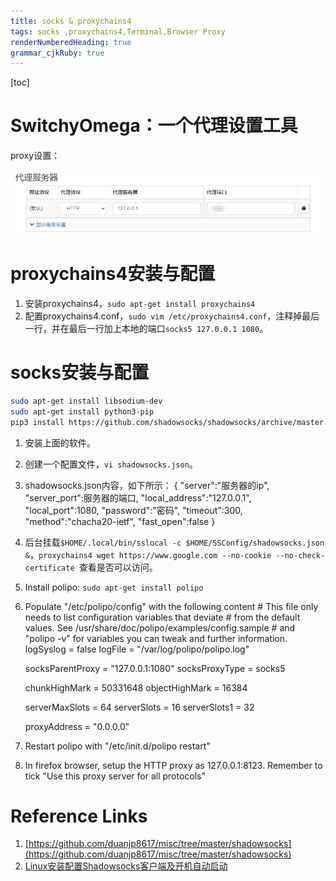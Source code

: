 ```yaml
---
title: socks & proxychains4 
tags: socks ,proxychains4,Terminal,Browser Proxy
renderNumberedHeading: true
grammar_cjkRuby: true
---
```

[toc]
# SwitchyOmega：一个代理设置工具
proxy设置：

![代理端口查看软件](./images/1642933344212.png)

# proxychains4安装与配置
1. 安装proxychains4，`sudo apt-get install proxychains4`
2. 配置proxychains4.conf，`sudo vim /etc/proxychains4.conf`，注释掉最后一行，并在最后一行加上本地的端口`socks5 127.0.0.1 1080`。
# socks安装与配置
``` bash
sudo apt-get install libsodium-dev
sudo apt-get install python3-pip
pip3 install https://github.com/shadowsocks/shadowsocks/archive/master.zip -U
```
1. 安装上面的软件。
2. 创建一个配置文件，`vi shadowsocks.json`。
3. shadowsocks.json内容，如下所示：
	{
    "server":"服务器的ip",
    "server_port":服务器的端口,
    "local_address":"127.0.0.1",
    "local_port":1080,
    "password":"密码",
    "timeout":300,
    "method":"chacha20-ietf",
    "fast_open":false
	}
4. 后台挂载`$HOME/.local/bin/sslocal -c $HOME/SSConfig/shadowsocks.json &`，`proxychains4 wget https://www.google.com --no-cookie --no-check-certificate `查看是否可以访问。
 
5.  Install polipo: `sudo apt-get install polipo`
6.  Populate "/etc/polipo/config" with the following content
	\# This file only needs to list configuration variables that deviate
	\# from the default values. See /usr/share/doc/polipo/examples/config.sample
	\# and "polipo -v" for variables you can tweak and further information.
	logSyslog = false
	logFile = "/var/log/polipo/polipo.log"

	socksParentProxy = "127.0.0.1:1080"
	socksProxyType = socks5

	chunkHighMark = 50331648
	objectHighMark = 16384

	serverMaxSlots = 64
	serverSlots = 16
	serverSlots1 = 32

	proxyAddress = "0.0.0.0"
	
 7. Restart polipo with "/etc/init.d/polipo restart"
 
 8. In firefox browser, setup the HTTP proxy as 127.0.0.1:8123. Remember to tick "Use this proxy server for all protocols" 

# Reference Links
1. [https://github.com/duanjp8617/misc/tree/master/shadowsocks](https://github.com/duanjp8617/misc/tree/master/shadowsocks)
2. [Linux安装配置Shadowsocks客户端及开机自动启动](https://blog.huihut.com/2017/08/25/LinuxInstallConfigShadowsocksClient/)
 